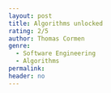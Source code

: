 ```yaml
---
layout: post
title: Algorithms unlocked
rating: 2/5
author: Thomas Cormen
genre:
  - Software Engineering
  - Algorithms
permalink:
header: no
---
```

